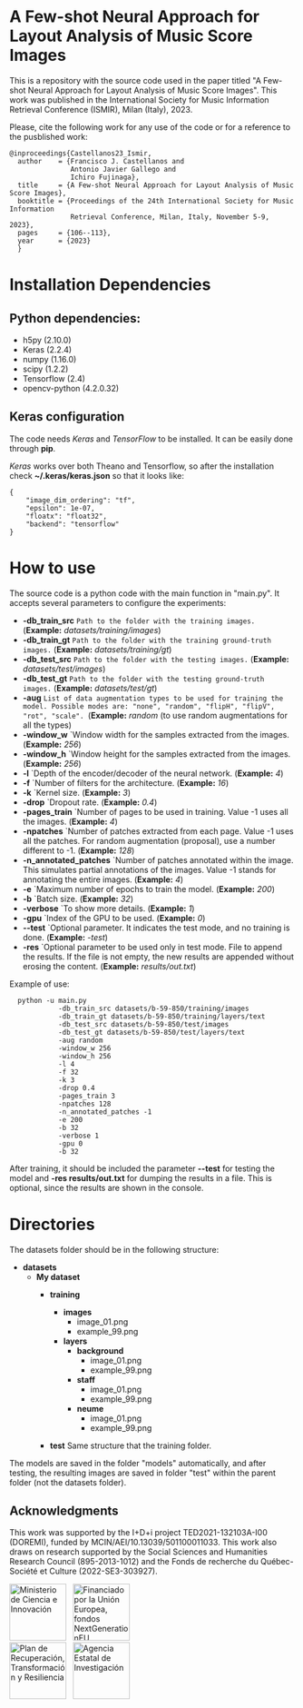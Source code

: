 # A Few-shot Neural Approach for Layout Analysis of Music Score Images

This is a repository with the source code used in the paper titled "A Few-shot Neural Approach for Layout Analysis of Music Score Images".
This work was published in the International Society for Music Information Retrieval Conference (ISMIR), Milan (Italy), 2023.

Please, cite the following work for any use of the code or for a reference to the pusblished work:

```
@inproceedings{Castellanos23_Ismir,
  author    = {Francisco J. Castellanos and
               Antonio Javier Gallego and
               Ichiro Fujinaga},
  title     = {A Few-shot Neural Approach for Layout Analysis of Music Score Images},
  booktitle = {Proceedings of the 24th International Society for Music Information
               Retrieval Conference, Milan, Italy, November 5-9, 2023},
  pages     = {106--113},
  year      = {2023}
  }
```

# Installation Dependencies

## Python dependencies:

  * h5py (2.10.0)
  * Keras (2.2.4)
  * numpy (1.16.0)
  * scipy (1.2.2)
  * Tensorflow (2.4)
  * opencv-python (4.2.0.32)


## Keras configuration

The code needs *Keras* and *TensorFlow* to be installed. It can be easily done through **pip**. 

*Keras* works over both Theano and Tensorflow, so after the installation check **~/.keras/keras.json** so that it looks like:

~~~
{
    "image_dim_ordering": "tf",
    "epsilon": 1e-07,
    "floatx": "float32",
    "backend": "tensorflow"
}
~~~

# How to use
The source code is a python code with the main function in "main.py".
It accepts several parameters to configure the experiments:
  * **-db_train_src** `Path to the folder with the training images.` (**Example:** *datasets/training/images*)
  * **-db_train_gt** `Path to the folder with the training ground-truth images.` (**Example:** *datasets/training/gt*)
  * **-db_test_src** `Path to the folder with the testing images.` (**Example:** *datasets/test/images*)
  * **-db_test_gt** `Path to the folder with the testing ground-truth images.` (**Example:** *datasets/test/gt*)
  * **-aug** `List of data augmentation types to be used for training the model. Possible modes are: "none", "random", "flipH", "flipV", "rot", "scale". `(**Example:** *random* (to use random augmentations for all the types)
  * **-window_w** `Window width for the samples extracted from the images. (**Example:** *256*)
  * **-window_h** `Window height for the samples extracted from the images. (**Example:** *256*)
  * **-l** `Depth of the encoder/decoder of the neural network. (**Example:** *4*)
  * **-f** `Number of filters for the architecture. (**Example:** *16*)
  * **-k** `Kernel size. (**Example:** *3*)
  * **-drop** `Dropout rate. (**Example:** *0.4*)
  * **-pages_train** `Number of pages to be used in training. Value -1 uses all the images. (**Example:** *4*)
  * **-npatches** `Number of patches extracted from each page. Value -1 uses all the patches. For random augmentation (proposal), use a number different to -1. (**Example:** *128*)
  * **-n_annotated_patches** `Number of patches annotated within the image. This simulates partial annotations of the images. Value -1 stands for annotating the entire images. (**Example:** *4*)
  * **-e** `Maximum number of epochs to train the model. (**Example:** *200*)
  * **-b** `Batch size. (**Example:** *32*)
  * **-verbose** `To show more details. (**Example:** *1*)
  * **-gpu** `Index of the GPU to be used. (**Example:** *0*)
  * **--test** `Optional parameter. It indicates the test mode, and no training is done. (**Example:** *-test*)
  * **-res** `Optional parameter to be used only in test mode. File to append the results. If the file is not empty, the new results are appended without erosing the content. (**Example:** *results/out.txt*)


Example of use:

~~~
  python -u main.py  
            -db_train_src datasets/b-59-850/training/images 
            -db_train_gt datasets/b-59-850/training/layers/text 
            -db_test_src datasets/b-59-850/test/images
            -db_test_gt datasets/b-59-850/test/layers/text  
            -aug random  
            -window_w 256  
            -window_h 256 
            -l 4  
            -f 32  
            -k 3  
            -drop 0.4  
            -pages_train 3  
            -npatches 128  
            -n_annotated_patches -1  
            -e 200  
            -b 32
            -verbose 1
            -gpu 0
            -b 32
~~~

After training, it should be included the parameter **--test** for testing the model and **-res results/out.txt** for dumping the results in a file. This is optional, since the results are shown in the console.


# Directories
The datasets folder should be in the following structure:
- **datasets**
  - **My dataset**
    - **training**
      - **images** 
        - image_01.png
        - example_99.png
      - **layers**
        - **background**
          - image_01.png
          - example_99.png
        - **staff**
          - image_01.png
          - example_99.png
        - **neume**
          - image_01.png
          - example_99.png
 
    - **test**
      Same structure that the training folder.


The models are saved in the folder "models" automatically, and after testing, the resulting images are saved in folder "test" within the parent folder (not the datasets folder). 

## Acknowledgments

This work was supported by the I+D+i project TED2021-132103A-I00 (DOREMI), funded by MCIN/AEI/10.13039/501100011033. 
This work also draws on research supported by the Social Sciences and Humanities Research Council (895-2013-1012) and the Fonds de recherche du Québec-Société et Culture (2022-SE3-303927).

<a href="https://www.ciencia.gob.es/" target="_blank"><img src="https://www.dlsi.ua.es/~jgallego/projects/DOReMI/images/logo_min.png" style="height:100px" alt="Ministerio de Ciencia e Innovación"></a> 
&nbsp;
<a href="https://commission.europa.eu/strategy-and-policy/recovery-plan-europe_es" target="_blank"><img src="https://www.dlsi.ua.es/~jgallego/projects/DOReMI/images/logo_ue.png" style="height:100px" alt="Financiado por la Unión Europea, fondos NextGenerationEU"></a>
<br>
<a href="https://planderecuperacion.gob.es/" target="_blank"><img src="https://www.dlsi.ua.es/~jgallego/projects/DOReMI/images/logo_plan_recuperacion_transformacion_resiliencia.png" style="height:100px" alt="Plan de Recuperación, Transformación y Resiliencia"></a>
&nbsp;
<a href="https://www.aei.gob.es/" target="_blank"><img src="https://www.dlsi.ua.es/~jgallego/projects/DOReMI/images/logo_aei.png" style="height:100px" alt="Agencia Estatal de Investigación"></a>

<br/>
